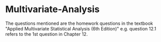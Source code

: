 # Multivariate-Analysis

The questions mentioned are the homework questions in the textbook "Applied Multivariate Statistical Analysis (6th Edition)"
e.g. question 12.1 refers to the 1st question in Chapter 12.
